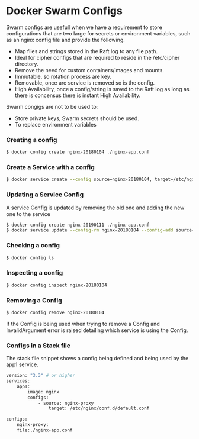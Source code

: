 # Docker Swarm Configs

Swarm configs are usefull when we have a requirement to store configurations 
that are two large for secrets or environment variables, such as an nginx config 
file and provide the following.
- Map files and strings stored in the Raft log to any file path.
- Ideal for cipher configs that are required to reside in the /etc/cipher directory.
- Remove the need for custom containers/images and mounts.
- Immutable, so rotation process are key.
- Removable, once are service is removed so is the config.
- High Availability, once a config/string is saved to the Raft log as long as there is concensus
there is instant High Availability.

Swarm congigs are not to be used to:
- Store private keys, Swarm secrets should be used.
- To replace environment variables

### Creating a config
```bash
$ docker config create nginx-20180104 ./nginx-app.conf
```

### Create a Service with a config
```bash
$ docker service create --config source=nginx-20180104, target=/etc/nginx/conf.d/default.conf -p 9000:80 --network frontend -name proxy nginx
```

### Updating a Service Config
A service Config is updated by removing the old one and adding the new one to the service
```bash
$ docker config create nginx-20190111 ./nginx-app.conf
$ docker service update --config-rm nginx-20180104 --config-add source=nginx-20180111,target=/etc/nginx/conf.d/default.conf
```

### Checking a config
```bash
$ docker config ls
```

### Inspecting a config
```bash
$ docker config inspect nginx-20180104
```

### Removing a Config
```bash
$ docker config remove nginx-20180104
```

If the Config is being used when trying to remove a Config and InvalidArgument error is raised detailing 
which service is using the Config.

### Configs in a Stack file

The stack file snippet shows a config being defined and being used by the app1 service.

```bash
version: "3.3" # or higher
services:
	app1:
		image: nginx
		configs:
			- source: nginx-proxy
				target: /etc/nginx/conf.d/default.conf

configs:
	nginx-proxy:
	file:./nginx-app.conf
```